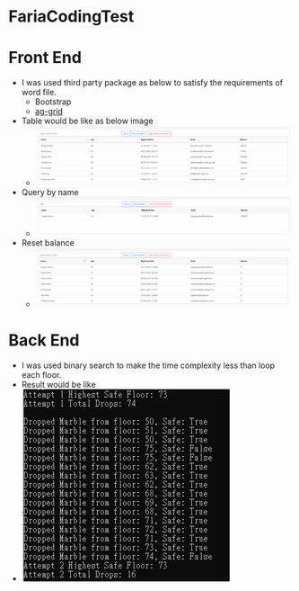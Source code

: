 # FariaCodingTest
# Front End
* I was used third party package as below to satisfy the requirements of word file.
  * Bootstrap
  * [ag-grid](https://www.ag-grid.com/javascript-data-grid/getting-started/)
* Table would be like as below image
  * ![image info](./FrontEnd/Table1.PNG)
* Query by name
  * ![image info](./FrontEnd/Table2.PNG) 
* Reset balance
  * ![image info](./FrontEnd/Table3.PNG) 
# Back End
* I was used binary search to make the time complexity less than loop each floor.
 * Result would be like
  * ![image info](./Backend/Result.PNG)   
